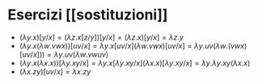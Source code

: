 # Esercizi [[sostituzioni]]

- $(λy.x)[y/x]=(λz.x[z/y])[y/x]=(λz.x)[y/x]=λz.y$
- $(λy.x (λw.vwx))[uv/x]=λy.x[uv/x](λw.vwx)[uv/x]=λy.uv(λw.(vwx)[uv/x]))=λy.uv(λw.vwuv)$
- $(λy.x (λx.x))[λy.xy/x]=λy.x[λy.xy/x](λx.x)[λy.xy/x]=λy.λy.xy(λx.x)$
- $(λx.zy)[uv/x]=λx.zy$